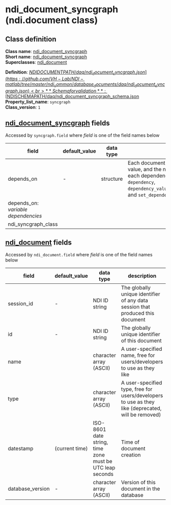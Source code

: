 # ndi_document_syncgraph (ndi.document class)

## Class definition

**Class name**: [ndi_document_syncgraph](ndi_document_syncgraph.md)<br>
**Short name**: [ndi_document_syncgraph](ndi_document_syncgraph.md)<br>
**Superclasses**: [ndi_document](../ndi_document.md)

**Definition**: [$NDIDOCUMENTPATH/daq/ndi_document_syncgraph.json](https://github.com/VH-Lab/NDI-matlab/tree/master/ndi_common/database_documents/daq/ndi_document_syncgraph.json)<br>
**Schema for validation**: [$NDISCHEMAPATH/daq/ndi_document_syncgraph_schema.json](https://github.com/VH-Lab/NDI-matlab/tree/master/ndi_common/schema_documents/daq/ndi_document_syncgraph_schema.json)<br>
**Property_list_name**: `syncgraph`<br>
**Class_version**: `1`<br>


## [ndi_document_syncgraph](ndi_document_syncgraph.md) fields

Accessed by `syncgraph.field` where *field* is one of the field names below

| field | default_value | data type | description |
| --- | --- | --- | --- |
| depends_on | - | structure | Each document that this document depends on is listed; its document ID is given by the value, and the name indicates the type of dependency that exists. Note that the index for each dependency in the list below is arbitrary and can change. Use `ndi.document` methods `dependency`, `dependency_value`,`add_dependency_value_n`,`dependency_value_n`,`remove_dependency_value_n`, and `set_dependency_value` to read and edit `depends_on` fields of an `ndi.document`. |
| depends_on: *variable dependencies* |  |  |  |
| ndi_syncgraph_class |  |  |  |


## [ndi_document](../ndi_document.md) fields

Accessed by `ndi_document.field` where *field* is one of the field names below

| field | default_value | data type | description |
| --- | --- | --- | --- |
| session_id | - | NDI ID string | The globally unique identifier of any data session that produced this document |
| id | - | NDI ID string | The globally unique identifier of this document |
| name |  | character array (ASCII) | A user-specified name, free for users/developers to use as they like |
| type |  | character array (ASCII) | A user-specified type, free for users/developers to use as they like (deprecated, will be removed) |
| datestamp | (current time) | ISO-8601 date string, time zone must be UTC leap seconds | Time of document creation |
| database_version | - | character array (ASCII) | Version of this document in the database |


